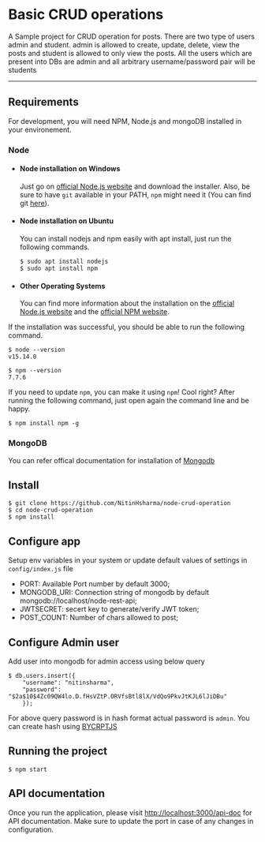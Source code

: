 # Basic CRUD operations

A Sample project for CRUD operation for posts. There are two type of users admin and student. admin is allowed to create, update, delete, view the posts and student is allowed to only view the posts. 
All the users which are present into DBs are admin and all arbitrary username/password pair will be students

---
## Requirements

For development, you will need NPM, Node.js and mongoDB installed in your environement.

### Node
- #### Node installation on Windows

  Just go on [official Node.js website](https://nodejs.org/) and download the installer.
Also, be sure to have `git` available in your PATH, `npm` might need it (You can find git [here](https://git-scm.com/)).

- #### Node installation on Ubuntu

  You can install nodejs and npm easily with apt install, just run the following commands.

      $ sudo apt install nodejs
      $ sudo apt install npm

- #### Other Operating Systems
  You can find more information about the installation on the [official Node.js website](https://nodejs.org/) and the [official NPM website](https://npmjs.org/).

If the installation was successful, you should be able to run the following command.

    $ node --version
    v15.14.0

    $ npm --version
    7.7.6

If you need to update `npm`, you can make it using `npm`! Cool right? After running the following command, just open again the command line and be happy.

    $ npm install npm -g

### MongoDB
  You can refer offical documentation for installation of [Mongodb](https://docs.mongodb.com/manual/installation/)

## Install

    $ git clone https://github.com/NitinHsharma/node-crud-operation
    $ cd node-crud-operation
    $ npm install

## Configure app

Setup env variables in your system or update default values of settings in `config/index.js` file

- PORT: Available Port number by default 3000;
- MONGODB_URI: Connection string of mongodb by default mongodb://localhost/node-rest-api;
- JWTSECRET: secert key to generate/verify JWT token;
- POST_COUNT: Number of chars allowed to post;


## Configure Admin user

Add user into mongodb for admin access using below query

    $ db.users.insert({
        "username": "nitinsharma",
        "password": "$2a$10$4Zc09QW4lo.D.fHsVZtP.ORVfsBtl8lX/VdQo9PkvJtKJL6lJiDBu" 
        });

For above query password is in hash format actual password is `admin`. You can create hash using [BYCRPTJS](https://npm.runkit.com/bcryptjs) 


## Running the project

    $ npm start

## API documentation
  Once you run the application, please visit [http://localhost:3000/api-doc](http://localhost:3000/api-doc) for API documentation. Make sure to update the port in case of any changes in configuration.
